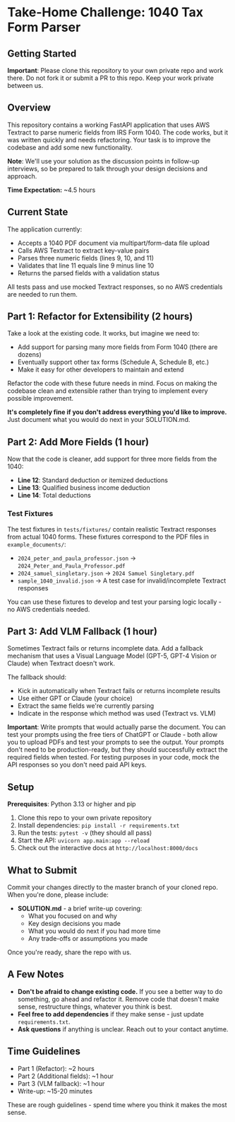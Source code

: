 # Take-Home Challenge: 1040 Tax Form Parser

## Getting Started

**Important**: Please clone this repository to your own private repo and work there. Do not fork it or submit a PR to this repo. Keep your work private between us.

## Overview

This repository contains a working FastAPI application that uses AWS Textract to parse numeric fields from IRS Form 1040. The code works, but it was written quickly and needs refactoring. Your task is to improve the codebase and add some new functionality.

**Note**: We'll use your solution as the discussion points in follow-up interviews, so be prepared to talk through your design decisions and approach.

**Time Expectation:** ~4.5 hours

## Current State

The application currently:
- Accepts a 1040 PDF document via multipart/form-data file upload
- Calls AWS Textract to extract key-value pairs
- Parses three numeric fields (lines 9, 10, and 11)
- Validates that line 11 equals line 9 minus line 10
- Returns the parsed fields with a validation status

All tests pass and use mocked Textract responses, so no AWS credentials are needed to run them.

## Part 1: Refactor for Extensibility (2 hours)

Take a look at the existing code. It works, but imagine we need to:
- Add support for parsing many more fields from Form 1040 (there are dozens)
- Eventually support other tax forms (Schedule A, Schedule B, etc.)
- Make it easy for other developers to maintain and extend

Refactor the code with these future needs in mind. Focus on making the codebase clean and extensible rather than trying to implement every possible improvement.

**It's completely fine if you don't address everything you'd like to improve.** Just document what you would do next in your SOLUTION.md.

## Part 2: Add More Fields (1 hour)

Now that the code is cleaner, add support for three more fields from the 1040:

- **Line 12**: Standard deduction or itemized deductions
- **Line 13**: Qualified business income deduction  
- **Line 14**: Total deductions

### Test Fixtures

The test fixtures in `tests/fixtures/` contain realistic Textract responses from actual 1040 forms. These fixtures correspond to the PDF files in `example_documents/`:

- `2024_peter_and_paula_professor.json` → `2024_Peter_and_Paula_Professor.pdf`
- `2024_samuel_singletary.json` → `2024 Samuel Singletary.pdf`
- `sample_1040_invalid.json` → A test case for invalid/incomplete Textract responses

You can use these fixtures to develop and test your parsing logic locally - no AWS credentials needed.

## Part 3: Add VLM Fallback (1 hour)

Sometimes Textract fails or returns incomplete data. Add a fallback mechanism that uses a Visual Language Model (GPT-5, GPT-4 Vision or Claude) when Textract doesn't work.

The fallback should:
- Kick in automatically when Textract fails or returns incomplete results
- Use either GPT or Claude (your choice)
- Extract the same fields we're currently parsing
- Indicate in the response which method was used (Textract vs. VLM)

**Important**: Write prompts that would actually parse the document. You can test your prompts using the free tiers of ChatGPT or Claude - both allow you to upload PDFs and test your prompts to see the output. Your prompts don't need to be production-ready, but they should successfully extract the required fields when tested. For testing purposes in your code, mock the API responses so you don't need paid API keys.

## Setup

**Prerequisites**: Python 3.13 or higher and pip

1. Clone this repo to your own private repository
2. Install dependencies: `pip install -r requirements.txt`
3. Run the tests: `pytest -v` (they should all pass)
4. Start the API: `uvicorn app.main:app --reload`
5. Check out the interactive docs at `http://localhost:8000/docs`


## What to Submit

Commit your changes directly to the master branch of your cloned repo. When you're done, please include:

- **SOLUTION.md** - a brief write-up covering:
  - What you focused on and why
  - Key design decisions you made
  - What you would do next if you had more time
  - Any trade-offs or assumptions you made

Once you're ready, share the repo with us.

## A Few Notes

- **Don't be afraid to change existing code.** If you see a better way to do something, go ahead and refactor it. Remove code that doesn't make sense, restructure things, whatever you think is best.
- **Feel free to add dependencies** if they make sense - just update `requirements.txt`.
- **Ask questions** if anything is unclear. Reach out to your contact anytime.

## Time Guidelines

- Part 1 (Refactor): ~2 hours
- Part 2 (Additional fields): ~1 hour  
- Part 3 (VLM fallback): ~1 hour
- Write-up: ~15-20 minutes

These are rough guidelines - spend time where you think it makes the most sense.

